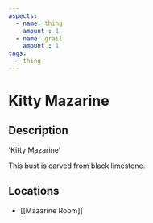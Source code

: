 ```yaml
---
aspects: 
  - name: thing
    amount : 1
  - name: grail
    amount : 1
tags:
  - thing
---
```


# Kitty Mazarine

## Description
'Kitty Mazarine'

This bust is carved from black limestone.
## Locations
- [[Mazarine Room]]
